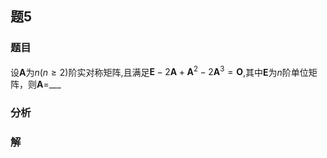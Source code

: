 ## 题5
### 题目
设$\mathbf{A}$为$n( {n \geq 2})$阶实对称矩阵,且满足$\mathbf{E} - 2\mathbf{A} + {\mathbf{A}}^{2} - 2{\mathbf{A}}^{3} = \mathbf{O}$,其中$\mathbf{E}$为$n$阶单位矩阵，则$\mathbf{A} =$___
### 分析

### 解